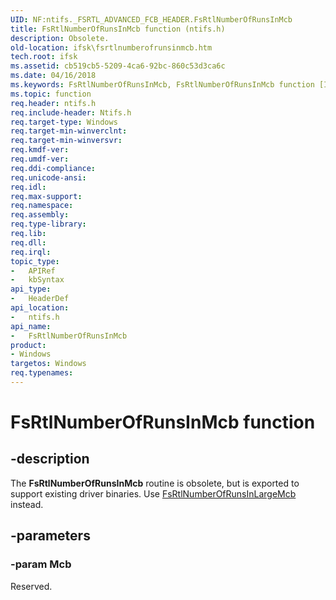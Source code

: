```yaml
---
UID: NF:ntifs._FSRTL_ADVANCED_FCB_HEADER.FsRtlNumberOfRunsInMcb
title: FsRtlNumberOfRunsInMcb function (ntifs.h)
description: Obsolete.
old-location: ifsk\fsrtlnumberofrunsinmcb.htm
tech.root: ifsk
ms.assetid: cb519cb5-5209-4ca6-92bc-860c53d3ca6c
ms.date: 04/16/2018
ms.keywords: FsRtlNumberOfRunsInMcb, FsRtlNumberOfRunsInMcb function [Installable File System Drivers], fsrtlref_2f405315-e2d0-45f0-95de-61b397b20f11.xml, ifsk.fsrtlnumberofrunsinmcb, ntifs/FsRtlNumberOfRunsInMcb
ms.topic: function
req.header: ntifs.h
req.include-header: Ntifs.h
req.target-type: Windows
req.target-min-winverclnt: 
req.target-min-winversvr: 
req.kmdf-ver: 
req.umdf-ver: 
req.ddi-compliance: 
req.unicode-ansi: 
req.idl: 
req.max-support: 
req.namespace: 
req.assembly: 
req.type-library: 
req.lib: 
req.dll: 
req.irql: 
topic_type:
-	APIRef
-	kbSyntax
api_type:
-	HeaderDef
api_location:
-	ntifs.h
api_name:
-	FsRtlNumberOfRunsInMcb
product:
- Windows
targetos: Windows
req.typenames: 
---
```


# FsRtlNumberOfRunsInMcb function


## -description


The <b>FsRtlNumberOfRunsInMcb</b> routine is obsolete, but is exported to support existing driver binaries. Use <a href="https://msdn.microsoft.com/library/windows/hardware/ff547078">FsRtlNumberOfRunsInLargeMcb</a> instead.


## -parameters




### -param Mcb

<p>Reserved.</p>





